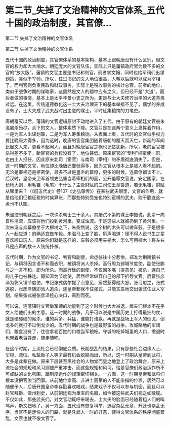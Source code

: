 # 第二节_失掉了文治精神的文官体系_五代十国的政治制度，其官僚...

第二节 失掉了文治精神的文官体系

第二节 失掉了文治精神的文官体系

五代十国的政治制度，其官僚体系的基本架构，基本上跟晚唐没有什么区别，但文官的权力却大大缩水。朝廷庞大的文官队伍，实际上只是藩镇政府里为数不多的文官的"放大版"。藩镇的文官主要是书记和判官，前者掌文翰，同时也给军阀们出谋划策，类似于军师。所以，任过书记的文人地位很高，人朝以后就可以成为宰相了。而判官则负责民政和财政事务，实际上是税收事务的核计总管。前者的地位，类似于战争时期的谋略家，这固然是文人的题中应有之义，但已经不是"大道"。而后者做的事情，基本上是太平年景小吏之所为，更是与士大夫修齐治平的大道背离过远。在这里，传统道德教化这一士大夫治理天下的基本举措不见了，儒学的养成没有了。士大夫成了武夫战时出主意的谋士，平时征集粮饷的刀笔吏。

唐朝覆灭以后，藩镇的文官逻辑原封不动地进入了五代。由于原有的朝廷文官被朱温屠杀殆尽，余下的文人，整体素质下降。文官只是在这两个意义上发挥着作用，一是为军人出谋划策，二是为军人筹集粮饷。从表面上看，五代时的文官似乎权力要比晚唐大得多，因为这时，晚唐的宦官集团随着唐朝的覆灭而灭亡，新起的军阀比起文人来，更看不起阉人，而且对晚唐宦官之祸也记忆犹新，所以，老的宦官被杀得差不多了，新宦官的兵权没有了，地位甚低。原来宦官的"专利"枢密使一职，也由土人担任，因此原来北司（宦官）与南司（宰相）的矛盾彻底消失了。但是，这一时期的文官，地位却比晚唐还要低得多，因为文官从根本上是被人看不起的。无论是宰相还是枢密使，最多不过是皇帝的幕僚，更多的时候，连幕僚都谈不上。后汉时，皇帝亲卫军首领史弘肇当着宰相们的面，公开羞辱文官说，安定国家，在长枪大剑，用毛锥（毛笔）干什么？主管财赋的三司使王章答道，若无毛锥，财赋从哪里来？（《旧五代史》卷107《史弘肇传》）在某些武夫眼里，文官的作用，就是给他们征粮征税的时候算账，而那些特别受宠也特别蛮横的武夫，则干脆连这一点也不认账。

朱温控制朝廷之后，一次诛杀朝士三十余人。其屡试不第的谋士李振说，此辈一向自称清流，应该将他们投到黄河里，变成浊流。于是这些人就被扔到了黄河里。一次朱温与众幕僚坐于大柳树之下，朱突然说，这个树的木头可以做车毂。于是很多人一起应道：的确适宜做车毂。朱温马上变了脸，厉声喝道：怪不得人说书生之辈喜欢顺口玩人，原来你们就是这样的，车毂必须用夹榆木，怎么可用柳木！将左右凡是应声的数十人统统扑杀。

五代时期，作为文官的书记、判官和副使，命运往往十分悲惨。郑准为荆南镇书记，与镇将因言语不和而去职，被镇将派人杀掉。高行周为邺城节度使，副使张鹏与之一言不和，即为所杀。而高行硅的副使，不仅因多嘴（提意见）被杀，连自己的儿子也被株连。房知温为节度使，居然经常纵容自己的部下折辱文官。后晋张彦泽为彰义镇节度使，书记张式偶尔提了点意见，居然惹得他大怒，张弓射之，张式逃脱，张彦泽随即派人追杀，连皇帝都保不住张式，只能乖乖地交出张式任武人宰割，结果张式被张彦泽挖心决口，脔割而死。

可以说，连藩镇时文官做军师的功能到了这个时候也大大减退，武夫们根本不在乎文人给他们出的主意。这一时期的战争，几乎可以说是中国历史上打得最拙的仗，就是硬碰硬的厮杀，谁的兵多、兵猛，谁能打谁赢。再就是战场上军人的倒戈，倒戈多的就打不过倒戈少的。五代时期的战争也是最野蛮的战争，攻城略地的军阀们，粮食没有了，往往拿老百姓的口粮当军粮吃。守城的吃掉城里的人口，撤退时也带着老百姓走，随走随吃。

在这个时期，上流社会已经彻底变质。长期战乱的结果，只有那些社会边缘人士、军棍、流氓、私盐贩子人等才最有机会脱颖而出，所以，这一时期从皇帝到武将，大多是此辈在做。原来下层甚至黑社会的人物堂而皇之地登上了政治舞台，原来上流社会的规矩和风习则被严重冲击。而这些规矩和风习，恰是官僚们政治运作所不可或缺的文化氛围，跟制度运作的规矩密切相关。一方面，这一时期皇帝和武将们根本没把官僚当回事。从前地位崇高、非进士高第的人不能染指的位置，居然可以随便予人，后唐开国皇帝李存勖喜欢唱戏，结果戏子不仅可以参与机密，而且可以封官拜爵、做州刺史，从前朝廷视为重宝的名器，如今被这些武夫们视之如敝屣。不仅如此，那些武夫们，对文官动辄呼来喝去，士大夫的脸面已经随着粗人们的叫骂声，斯文扫地了。另一方面，五代没有恢复科举，选官杂乱无章，升迁也杂乱无序，当官不是走伶人的门路，就是凭武人一时的好恶，使得文官体系的秩序彻底紊乱，文官也就不像文官了。